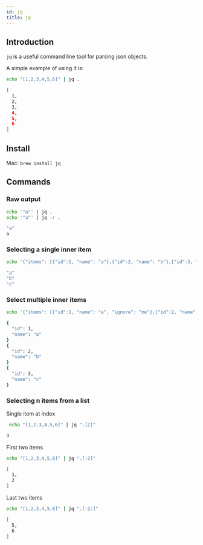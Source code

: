 ```yaml
---
id: jq
title: jq
---
```


## Introduction

`jq` is a useful command line tool for parsing json objects.

A simple example of using it is:

```bash
echo "[1,2,3,4,5,6]" | jq .
```

```bash
[
  1,
  2,
  3,
  4,
  5,
  6
]
```

## Install

Mac: `brew install jq`

## Commands

### Raw output

```bash
echo '"a"' | jq .
echo '"a"' | jq -r .
```

```bash
"a"
a
```

### Selecting a single inner item

```bash
echo '{"items": [{"id":1, "name": "a"},{"id":2, "name": "b"},{"id":3, "name": "c"}]}' | jq ".items[].name"
```

```bash
"a"
"b"
"c"
```

### Select multiple inner items

```bash
echo '{"items": [{"id":1, "name": "a", "ignore": "me"},{"id":2, "name": "b"},{"id":3, "name": "c"}]}' | jq ".items[] | {id, name}"
```

```bash
{
  "id": 1,
  "name": "a"
}
{
  "id": 2,
  "name": "b"
}
{
  "id": 3,
  "name": "c"
}
```

### Selecting n items from a list

Single item at index

```bash
 echo "[1,2,3,4,5,6]" | jq ".[2]"
```

```bash
3
```

First two items

```bash
echo "[1,2,3,4,5,6]" | jq ".[:2]"
```

```bash
[
  1,
  2
]
```

Last two items

```bash
echo "[1,2,3,4,5,6]" | jq ".[-2:]"
```

```bash
[
  5,
  6
]
```
